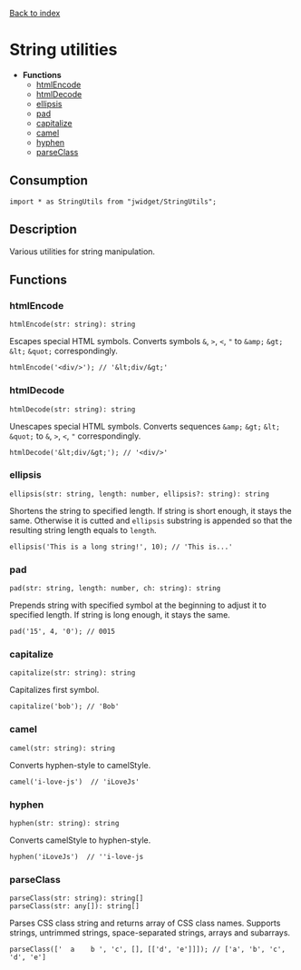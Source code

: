 [Back to index](../README.md)

# String utilities

[](BEGIN_INDEX)
* **Functions**
    * [htmlEncode](#htmlencode)
    * [htmlDecode](#htmldecode)
    * [ellipsis](#ellipsis)
    * [pad](#pad)
    * [capitalize](#capitalize)
    * [camel](#camel)
    * [hyphen](#hyphen)
    * [parseClass](#parseclass)
[](END_INDEX)

## Consumption

	import * as StringUtils from "jwidget/StringUtils";

## Description

Various utilities for string manipulation.

## Functions

### htmlEncode

    htmlEncode(str: string): string

Escapes special HTML symbols.
Converts symbols `&`, `>`, `<`, `"` to `&amp;` `&gt;` `&lt;` `&quot;` correspondingly.

    htmlEncode('<div/>'); // '&lt;div/&gt;'

### htmlDecode

    htmlDecode(str: string): string

Unescapes special HTML symbols.
Converts sequences `&amp;` `&gt;` `&lt;` `&quot;` to `&`, `>`, `<`, `"` correspondingly.

    htmlDecode('&lt;div/&gt;'); // '<div/>'

### ellipsis

    ellipsis(str: string, length: number, ellipsis?: string): string

Shortens the string to specified length. If string is short enough, it stays the same.
Otherwise it is cutted and `ellipsis` substring is appended so that the resulting string length
equals to `length`.

    ellipsis('This is a long string!', 10); // 'This is...'

### pad

    pad(str: string, length: number, ch: string): string

Prepends string with specified symbol at the beginning to adjust it to specified length.
If string is long enough, it stays the same.

    pad('15', 4, '0'); // 0015

### capitalize

    capitalize(str: string): string

Capitalizes first symbol.

    capitalize('bob'); // 'Bob'

### camel

    camel(str: string): string

Converts hyphen-style to camelStyle.

    camel('i-love-js')  // 'iLoveJs'

### hyphen

    hyphen(str: string): string

Converts camelStyle to hyphen-style.

    hyphen('iLoveJs')  // ''i-love-js

### parseClass

    parseClass(str: string): string[]
    parseClass(str: any[]): string[]

Parses CSS class string and returns array of CSS class names.
Supports strings, untrimmed strings, space-separated strings, arrays
and subarrays.

    parseClass(['  a    b ', 'c', [], [['d', 'e']]]); // ['a', 'b', 'c', 'd', 'e']
